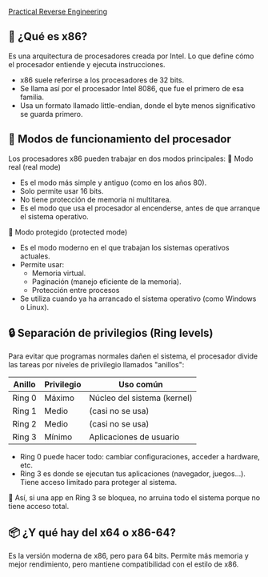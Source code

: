 [Practical Reverse Engineering](https://ftp.idu.ac.id/wp-content/uploads/ebook/tdg/MILITARY%20REFERENCE%20AND%20REVERSE%20ENGINEERING/Practical%20reverse%20engineering_%20x86,%20x64,%20ARM,%20Windows%20Kernel,%20reversing%20tools,%20and%20obfuscation%20(%20PDFDrive%20).pdf)


## 🧠 ¿Qué es x86?
Es una arquitectura de procesadores creada por Intel. Lo que define cómo el procesador entiende y ejecuta instrucciones.
- x86 suele referirse a los procesadores de 32 bits.
- Se llama así por el procesador Intel 8086, que fue el primero de esa familia.
- Usa un formato llamado little-endian, donde el byte menos significativo se guarda primero.

## 🔌 Modos de funcionamiento del procesador
Los procesadores x86 pueden trabajar en dos modos principales:
🔹 Modo real (real mode)
  - Es el modo más simple y antiguo (como en los años 80).
  - Solo permite usar 16 bits.
  - No tiene protección de memoria ni multitarea.
  - Es el modo que usa el procesador al encenderse, antes de que arranque el sistema operativo.

🔹 Modo protegido (protected mode)
  - Es el modo moderno en el que trabajan los sistemas operativos actuales.
  - Permite usar:
    - Memoria virtual.
    - Paginación (manejo eficiente de la memoria).
    - Protección entre procesos
  - Se utiliza cuando ya ha arrancado el sistema operativo (como Windows o Linux).

## 🔒 Separación de privilegios (Ring levels)
Para evitar que programas normales dañen el sistema, el procesador divide las tareas por niveles de privilegio llamados "anillos":

| Anillo |	Privilegio |	Uso común |
| -- | -- | -- |
| Ring 0	 | Máximo	 | Núcleo del sistema (kernel) |
| Ring 1	 | Medio	 | (casi no se usa) |
| Ring 2	 | Medio	 | (casi no se usa) |
| Ring 3	 | Mínimo	 | Aplicaciones de usuario |

- Ring 0 puede hacer todo: cambiar configuraciones, acceder a hardware, etc.
- Ring 3 es donde se ejecutan tus aplicaciones (navegador, juegos...). Tiene acceso limitado para proteger al sistema.

📌 Así, si una app en Ring 3 se bloquea, no arruina todo el sistema porque no tiene acceso total.

## 📦 ¿Y qué hay del x64 o x86-64?
Es la versión moderna de x86, pero para 64 bits. Permite más memoria y mejor rendimiento, pero mantiene compatibilidad con el estilo de x86.

